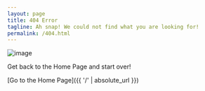 ```yaml
---
layout: page
title: 404 Error
tagline: Ah snap! We could not find what you are looking for!
permalink: /404.html
---
```


![image](droids404.jpg)

Get back to the Home Page and start over!

[Go to the Home Page]({{ '/' | absolute_url }})
